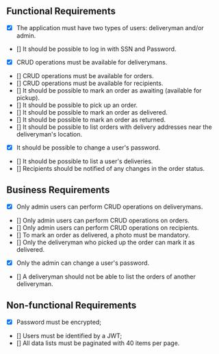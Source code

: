 ## Functional Requirements
 - [x] The application must have two types of users: deliveryman and/or admin.
 - [] It should be possible to log in with SSN and Password.
 - [x] CRUD operations must be available for deliverymans.
 - [] CRUD operations must be available for orders.
 - [] CRUD operations must be available for recipients.
 - [] It should be possible to mark an order as awaiting (available for pickup).
 - [] It should be possible to pick up an order.
 - [] It should be possible to mark an order as delivered.
 - [] It should be possible to mark an order as returned.
 - [] It should be possible to list orders with delivery addresses near the deliveryman's location.
 - [x] It should be possible to change a user's password.
 - [] It should be possible to list a user's deliveries.
 - [] Recipients should be notified of any changes in the order status.


## Business Requirements
 - [x] Only admin users can perform CRUD operations on deliverymans.
 - [] Only admin users can perform CRUD operations on orders.
 - [] Only admin users can perform CRUD operations on recipients.
 - [] To mark an order as delivered, a photo must be mandatory.
 - [] Only the deliveryman who picked up the order can mark it as delivered.
 - [x] Only the admin can change a user's password.
 - [] A deliveryman should not be able to list the orders of another deliveryman.

 ## Non-functional Requirements
- [x] Password must be encrypted;
- [] Users must be identified by a JWT;
- [] All data lists must be paginated with 40 items per page.